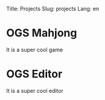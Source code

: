 Title: Projects
Slug: projects
Lang: en


# OGS Mahjong

It is a super cool game

# OGS Editor

It is a super cool editor

